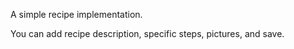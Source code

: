 A simple recipe implementation.

You can add recipe description, specific steps, pictures, and save.
